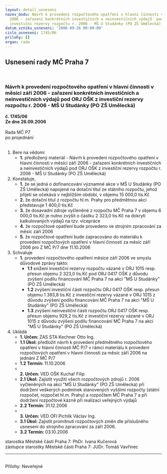 ```yaml
---
layout: detail_usneseni
nazev_bodu: Návrh k provedení rozpočtového opatření v hlavní činnosti v měsíci září
  2006 - zařazení konkrétních investičních a neinvestičních výdajů  pod ORJ OŠK z
  investiční rezervy rozpočtu r. 2006 - MŠ U Studánky (PO ZŠ Umělecká)
datum_vzniku_usneseni: '2006-09-26 00:00:00'
cislo_usneseni: 1745/06
prilohy: []
organ: rada
---
```

<div id="ucUsn_pList" class="usn">
	<span><h2>Usnesení rady MČ Praha 7 </h2>
<br></span><div class="standBody">
<span><h3>Návrh k provedení rozpočtového opatření v hlavní činnosti v měsíci září 2006 - zařazení konkrétních investičních a neinvestičních výdajů  pod ORJ OŠK z investiční rezervy rozpočtu r. 2006 - MŠ U Studánky (PO ZŠ Umělecká)</h3></span><div class="center">
		<strong>č. 1745/06</strong><br>
	</div>
<div class="center">
		<strong>Ze dne 26.09.2006</strong><br><br>
	</div>Rada MČ P7<br> po projednání<br><br><ol>
<li>Bere na vědomí<ul><li>
<strong>1.</strong> předložený materiál - Návrh k provedení rozpočtového opatření v hlavní činnosti v měsíci září 2006 - zařazení konkrétních investičních a neinvestičních výdajů  pod ORJ OŠK z investiční rezervy rozpočtu r. 2006 - MŠ U Studánky (PO ZŠ Umělecká)</li></ul>
</li>
<li>Konstatuje,<ul>
<li>
<strong>1.</strong> že se jedná o dofinancování významné akce v MŠ U Studánky (PO ZŠ Umělecká) napojené na dotační titul ze státního rozpočtu, jehož přijetí se očekává v nejbližším období, v objemu 15 000,0 tis.Kč</li>
<li>
<strong>2.</strong> že dotační titul z rozpočtu hl.m. Prahy pro předmětnou akci představuje 1 400,0 tis.Kč</li>
<li>
<strong>3.</strong> že dosavadní zdroje vyčleněné z rozpočtu MČ Praha 7 v objemu 6 000,0 tis.Kč je nutno zvýšit o částku  2 323,0 tis.Kč na dokrytí kalkulovaných výdajů na tzv. vícepráce</li>
<li>
<strong>4.</strong> že rozpočtové opatření bude provedeno ve strojním zpracování za měsíc září 2006</li>
<li>
<strong>5.</strong> že rozpočtové opatření bude zapracováno do materiálu k provedení rozpočtových opatření v hlavní činnosti za měsíc září 2006 pro Z MČ P/7 dne 11.10.2006 </li>
</ul>
</li>
<li>Schvaluje<ul><li>
<strong>1.</strong> provedení rozpočtového opatření měsíce září 2006 ve smyslu důvodové zprávy takto:<ul>
<li>
<strong>1.1</strong> snížení  investiční rezervy rozpočtu vázané v ORJ 1015  resp. přesun objemu 2 323,0 tis.Kč pod ORJ 0417 OŠK z důvodu zvýšení podílu financování  MČ Praha 7 na  akci "MŠ U Studánky" (PO ZŠ Umělecká)  </li>
<li>
<strong>1.2</strong> zvýšení  investiční části rozpočtu ORJ 0417 OŠK  resp.  přesun objemu 1 393,8 tis.Kč z investiční rezervy  vázané v ORJ 1015  z důvodu  zvýšení podílu financování  MČ Praha 7 na  akci "MŠ U Studánky" (PO ZŠ Umělecká)  </li>
<li>
<strong>1.3</strong> zvýšení  neinvestiční části rozpočtu ORJ 0417 OŠK  resp.  přesun objemu   929,2  tis.Kč z investiční rezervy  vázané v ORJ 1015  z důvodu  zvýšení podílu financování  MČ Praha 7 na  akci "MŠ U Studánky" (PO ZŠ Umělecká)  </li>
</ul>
</li></ul>
</li>
<li>Ukládá<ul>
<li>
<strong>1. Určen: </strong>ZAS STA Kechner Otto Ing.</li>
<li>
<strong>1.1 Úkol: </strong>předložit návrh k provedení předmětného rozpočtového opatření v hlavní činnosti MČ P/7 v rámci materiálu k provedení rozpočtových opatření v hlavní činnosti za měsíc září 2006  na jednání  Z MČ P/7 </li>
<li>
<strong>1.2 Termín: </strong>11.10.2006</li>
<li>
<strong><br>2. Určen: </strong>VED OŠK Kuchař Filip</li>
<li>
<strong>2.1 Úkol: </strong>Zajistit využití všech rozpočtových zdrojů r. 2006 vyčleněných na akci "MŠ U Studánky" (PO ZŠ Umělecká) při dodržení veškerých podmínek stanovených vyššími rozpočty (státní rozpočet, rozpočet hl.m. Prahy) a rozpočtem MČ Praha 7  a při dodržení rozpočtové kázně při realizaci veřejných výdajů  </li>
<li>
<strong>2.2 Termín: </strong>31.12.2006</li>
<li>
<strong><br>3. Určen: </strong>VED OFI Pichlík Václav Ing.</li>
<li>
<strong>3.1 Úkol: </strong>Zajistit promítnutí rozpočtových změn dle příslušného usnesení do strojního zpracování za září 2006.</li>
<li>
<strong>3.2 Termín: </strong>03.10.2006</li>
</ul>
</li>
</ol>starostka Městské části Praha 7: PhDr. Ivana Kučerová<br>zástupce starostky Městské části Praha 7: JUDr. Tomáš Vavřinec <hr>
<br>Přílohy: Neveřejné</div>
</div>